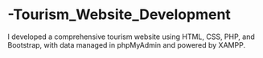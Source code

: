 # -Tourism_Website_Development
I developed a comprehensive tourism website using HTML, CSS, PHP, and Bootstrap, with data managed in phpMyAdmin and powered by XAMPP.

